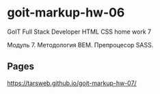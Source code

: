 # goit-markup-hw-06
GoIT Full Stack Developer HTML CSS home work 7

Модуль 7. Методология ВЕМ. Препроцесор SASS.

## Pages 
https://tarsweb.github.io/goit-markup-hw-07/
